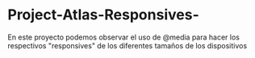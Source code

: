 # Project-Atlas-Responsives-
En este proyecto podemos observar el uso de @media para hacer los respectivos "responsives" de los diferentes tamaños de los dispositivos
